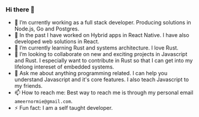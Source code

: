### Hi there 👋

- 🔭 I’m currently working as a full stack developer. Producing solutions in Node.js, Go and Postgres.
- 🔭 In the past I have worked on Hybrid apps in React Native. I have also developed web solutions in React.
- 🌱 I’m currently learning Rust and systems architecture. I love Rust.
- 👯 I’m looking to collaborate on new and exciting projects in Javascript and Rust. I especially want to contribute in Rust so that I can get into my lifelong intereset of embedded systems.
- 💬 Ask me about anything programming related. I can help you understand Javascript and it's core features. I also teach Javascript to my friends.
- 📫 How to reach me: Best way to reach me is through my personal email `ameernormie@gmail.com`. 
- ⚡ Fun fact: I am a self taught developer. 


<!--
**ameernormie/ameernormie** is a ✨ _special_ ✨ repository because its `README.md` (this file) appears on your GitHub profile.

Here are some ideas to get you started:

- 🔭 I’m currently working on ...
- 🌱 I’m currently learning ...
- 👯 I’m looking to collaborate on ...
- 🤔 I’m looking for help with ...
- 💬 Ask me about ...
- 📫 How to reach me: ...
- 😄 Pronouns: ...
- ⚡ Fun fact: ...
-->
